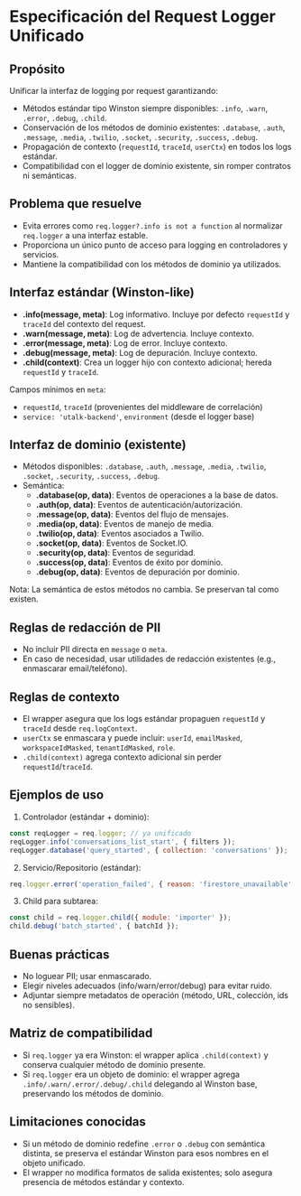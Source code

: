 # Especificación del Request Logger Unificado

## Propósito
Unificar la interfaz de logging por request garantizando:
- Métodos estándar tipo Winston siempre disponibles: `.info`, `.warn`, `.error`, `.debug`, `.child`.
- Conservación de los métodos de dominio existentes: `.database`, `.auth`, `.message`, `.media`, `.twilio`, `.socket`, `.security`, `.success`, `.debug`.
- Propagación de contexto (`requestId`, `traceId`, `userCtx`) en todos los logs estándar.
- Compatibilidad con el logger de dominio existente, sin romper contratos ni semánticas.

## Problema que resuelve
- Evita errores como `req.logger?.info is not a function` al normalizar `req.logger` a una interfaz estable.
- Proporciona un único punto de acceso para logging en controladores y servicios.
- Mantiene la compatibilidad con los métodos de dominio ya utilizados.

## Interfaz estándar (Winston-like)
- **.info(message, meta)**: Log informativo. Incluye por defecto `requestId` y `traceId` del contexto del request.
- **.warn(message, meta)**: Log de advertencia. Incluye contexto.
- **.error(message, meta)**: Log de error. Incluye contexto.
- **.debug(message, meta)**: Log de depuración. Incluye contexto.
- **.child(context)**: Crea un logger hijo con contexto adicional; hereda `requestId` y `traceId`.

Campos mínimos en `meta`:
- `requestId`, `traceId` (provenientes del middleware de correlación)
- `service: 'utalk-backend'`, `environment` (desde el logger base)

## Interfaz de dominio (existente)
- Métodos disponibles: `.database`, `.auth`, `.message`, `.media`, `.twilio`, `.socket`, `.security`, `.success`, `.debug`.
- Semántica:
  - **.database(op, data)**: Eventos de operaciones a la base de datos.
  - **.auth(op, data)**: Eventos de autenticación/autorización.
  - **.message(op, data)**: Eventos del flujo de mensajes.
  - **.media(op, data)**: Eventos de manejo de media.
  - **.twilio(op, data)**: Eventos asociados a Twilio.
  - **.socket(op, data)**: Eventos de Socket.IO.
  - **.security(op, data)**: Eventos de seguridad.
  - **.success(op, data)**: Eventos de éxito por dominio.
  - **.debug(op, data)**: Eventos de depuración por dominio.

Nota: La semántica de estos métodos no cambia. Se preservan tal como existen.

## Reglas de redacción de PII
- No incluir PII directa en `message` o `meta`.
- En caso de necesidad, usar utilidades de redacción existentes (e.g., enmascarar email/teléfono).

## Reglas de contexto
- El wrapper asegura que los logs estándar propaguen `requestId` y `traceId` desde `req.logContext`.
- `userCtx` se enmascara y puede incluir: `userId`, `emailMasked`, `workspaceIdMasked`, `tenantIdMasked`, `role`.
- `.child(context)` agrega contexto adicional sin perder `requestId`/`traceId`.

## Ejemplos de uso
1. Controlador (estándar + dominio):
```js
const reqLogger = req.logger; // ya unificado
reqLogger.info('conversations_list_start', { filters });
reqLogger.database('query_started', { collection: 'conversations' });
```

2. Servicio/Repositorio (estándar):
```js
req.logger.error('operation_failed', { reason: 'firestore_unavailable' });
```

3. Child para subtarea:
```js
const child = req.logger.child({ module: 'importer' });
child.debug('batch_started', { batchId });
```

## Buenas prácticas
- No loguear PII; usar enmascarado.
- Elegir niveles adecuados (info/warn/error/debug) para evitar ruido.
- Adjuntar siempre metadatos de operación (método, URL, colección, ids no sensibles).

## Matriz de compatibilidad
- Si `req.logger` ya era Winston: el wrapper aplica `.child(context)` y conserva cualquier método de dominio presente.
- Si `req.logger` era un objeto de dominio: el wrapper agrega `.info/.warn/.error/.debug/.child` delegando al Winston base, preservando los métodos de dominio.

## Limitaciones conocidas
- Si un método de dominio redefine `.error` o `.debug` con semántica distinta, se preserva el estándar Winston para esos nombres en el objeto unificado.
- El wrapper no modifica formatos de salida existentes; solo asegura presencia de métodos estándar y contexto. 